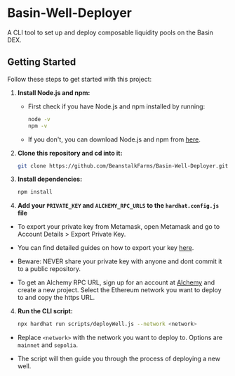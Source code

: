 # Basin-Well-Deployer
A CLI tool to set up and deploy composable liquidity pools on the Basin DEX. 

## Getting Started

Follow these steps to get started with this project:

1. **Install Node.js and npm:**
   - First check if you have Node.js and npm installed by running:
     ```sh
     node -v
     npm -v
     ```
   - If you don't, you can download Node.js and npm from [here](https://nodejs.org/en/download/).

2. **Clone this repository and cd into it:**
   ```sh
   git clone https://github.com/BeanstalkFarms/Basin-Well-Deployer.git && cd Basin-Well-Deployer
   ```

3. **Install dependencies:**
   ```sh
   npm install
   ```

4. **Add your ```PRIVATE_KEY``` and ```ALCHEMY_RPC_URLS``` to the ```hardhat.config.js``` file** 
- To export your private key from Metamask, open Metamask and go to Account Details > Export Private Key. 

- You can find detailed guides on how to export your key [here](https://support.metamask.io/hc/en-us/articles/360015289632-How-to-export-an-account-s-private-key).

- Beware: NEVER share your private key with anyone and dont commit it to a public repository.

- To get an Alchemy RPC URL, sign up for an account at [Alchemy](https://www.alchemy.com/) and create a new project. Select the Ethereum network you want to deploy to and copy the https URL.


4. **Run the CLI script:**
   ```sh
   npx hardhat run scripts/deployWell.js --network <network>
   ```
- Replace ```<network>``` with the network you want to deploy to. Options are ```mainnet``` and ```sepolia```.

- The script will then guide you through the process of deploying a new well. 